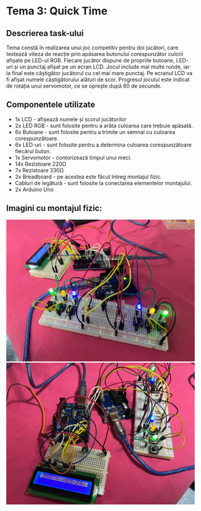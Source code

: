 # Tema 3: Quick Time

## Descrierea task-ului
Tema constă în realizarea unui joc competitiv pentru doi jucători, care testează viteza de reacție prin apăsarea butonului corespunzător culorii afișate pe LED-ul RGB. Fiecare jucător dispune de propriile butoane, LED-uri și un punctaj afișat pe un ecran LCD. Jocul include mai multe runde, iar la final este câștigător jucătorul cu cel mai mare punctaj. Pe ecranul LCD va fi afișat numele câștigătorului alături de scor. Progresul jocului este indicat de rotația unui servomotor, ce se oprește după 60 de secunde.

## Componentele utilizate
* 1x LCD - afișează numele și scorul jucătorilor
* 2x LED RGB - sunt folosite pentru a arăta culoarea care trebuie apăsată.
* 6x Butoane - sunt folosite pentru a trimite un semnal cu culoarea corespunzătoare.
* 6x LED-uri - sunt folosite pentru a determina culoarea corespunzătoare fiecărui buton.
* 1x Servomotor - contorizează timpul unui meci.
* 14x Rezistoare 220Ω
* 7x Rezistoare 330Ω
* 2x Breadboard - pe acestea este făcut întreg montajul fizic.
* Cabluri de legătură - sunt folosite la conectarea elementelor montajului.
* 2x Arduino Uno

## Imagini cu montajul fizic:
![IMG1](imagini/img1.png)
![IMG2](imagini/img2.png)